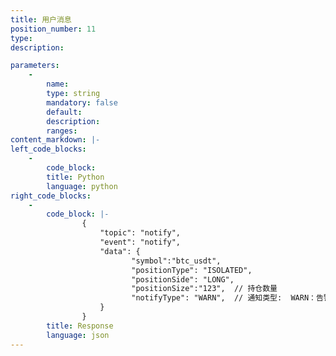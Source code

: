 ```yaml
---
title: 用户消息
position_number: 11
type:
description: 

parameters:
    -
        name:
        type: string
        mandatory: false
        default:
        description:
        ranges:
content_markdown: |-
left_code_blocks:
    -
        code_block:
        title: Python
        language: python
right_code_blocks:
    -
        code_block: |-
                {
                    "topic": "notify", 
                    "event": "notify", 
                    "data": {
                           "symbol":"btc_usdt",
                           "positionType": "ISOLATED",  
                           "positionSide": "LONG",
                           "positionSize":"123",  // 持仓数量
                           "notifyType": "WARN",  // 通知类型:  WARN：告警，即将被强平，PARTIAL：部分强平，LIQUIDATION：全部强平，ADL：自动减仓
                    }
                }
        title: Response
        language: json
---
```

